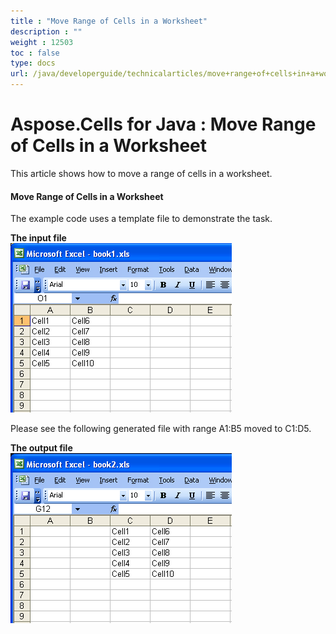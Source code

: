 ```yaml
---
title : "Move Range of Cells in a Worksheet" 
description : "" 
weight : 12503 
toc : false
type: docs
url: /java/developerguide/technicalarticles/move+range+of+cells+in+a+worksheet/
---
```


# Aspose.Cells for Java : Move Range of Cells in a Worksheet


This article shows how to move a range of cells in a worksheet.

#### Move Range of Cells in a Worksheet

The example code uses a template file to demonstrate the task.

**The input file**  
![image](5472910.png)

Please see the following generated file with range A1:B5 moved to C1:D5.

**The output file**  
![image](5472913.png)


